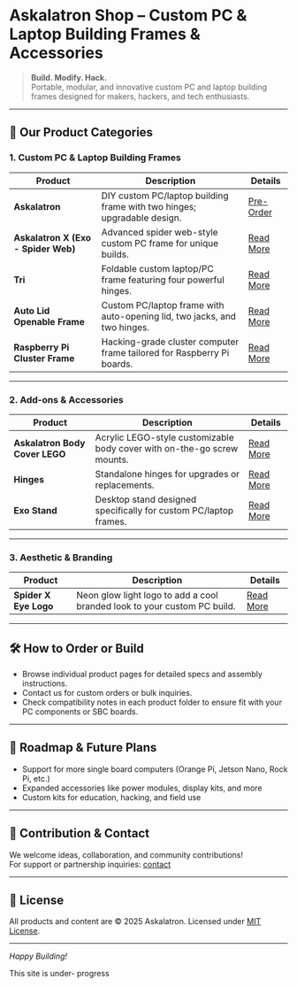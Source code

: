# Askalatron Shop – Custom PC & Laptop Building Frames & Accessories

> **Build. Modify. Hack.**  
> Portable, modular, and innovative custom PC and laptop building frames designed for makers, hackers, and tech enthusiasts.

---

## 🚀 Our Product Categories

### 1. Custom PC & Laptop Building Frames

| Product | Description | Details |
|---------|-------------|---------|
| **Askalatron** | DIY custom PC/laptop building frame with two hinges; upgradable design. |[Pre-Order](./Nilotpal-Hajong/NCX--Ultimate-DIY-Hack-PC/main/Shop/Products/Askalatron/Askalatron-readme.md) |
| **Askalatron X (Exo - Spider Web)** | Advanced spider web-style custom PC frame for unique builds. | [Read More](./) |
| **Tri** | Foldable custom laptop/PC frame featuring four powerful hinges. | [Read More](./Products/Tri/README.md) |
| **Auto Lid Openable Frame** | Custom PC/laptop frame with auto-opening lid, two jacks, and two hinges. | [Read More](./Products/Auto-Lid-Frame/README.md) |
| **Raspberry Pi Cluster Frame** | Hacking-grade cluster computer frame tailored for Raspberry Pi boards. | [Read More](./Products/Pi-Cluster-Frame/README.md) |

---

### 2. Add-ons & Accessories

| Product | Description | Details |
|---------|-------------|---------|
| **Askalatron Body Cover LEGO** | Acrylic LEGO-style customizable body cover with on-the-go screw mounts. | [Read More](./Products/Body-Cover-Lego/README.md) |
| **Hinges** | Standalone hinges for upgrades or replacements. | [Read More](./Products/Hinges/README.md) |
| **Exo Stand** | Desktop stand designed specifically for custom PC/laptop frames. | [Read More](./Products/Exo-Stand/README.md) |

---

### 3. Aesthetic & Branding

| Product | Description | Details |
|---------|-------------|---------|
| **Spider X Eye Logo** | Neon glow light logo to add a cool branded look to your custom PC build. | [Read More](./Products/Spider-x-eye-logo/README.md) |

---

## 🛠️ How to Order or Build

- Browse individual product pages for detailed specs and assembly instructions.  
- Contact us for custom orders or bulk inquiries.  
- Check compatibility notes in each product folder to ensure fit with your PC components or SBC boards.

---

## 🔮 Roadmap & Future Plans

- Support for more single board computers (Orange Pi, Jetson Nano, Rock Pi, etc.)  
- Expanded accessories like power modules, display kits, and more  
- Custom kits for education, hacking, and field use

---

## 🤝 Contribution & Contact

We welcome ideas, collaboration, and community contributions!  
For support or partnership inquiries: [contact](mailto:askalatron@gmail.com)

---

## 📄 License

All products and content are © 2025 Askalatron. Licensed under [MIT License](./LICENSE).

---

*Happy Building!*

This site is under- progress 
